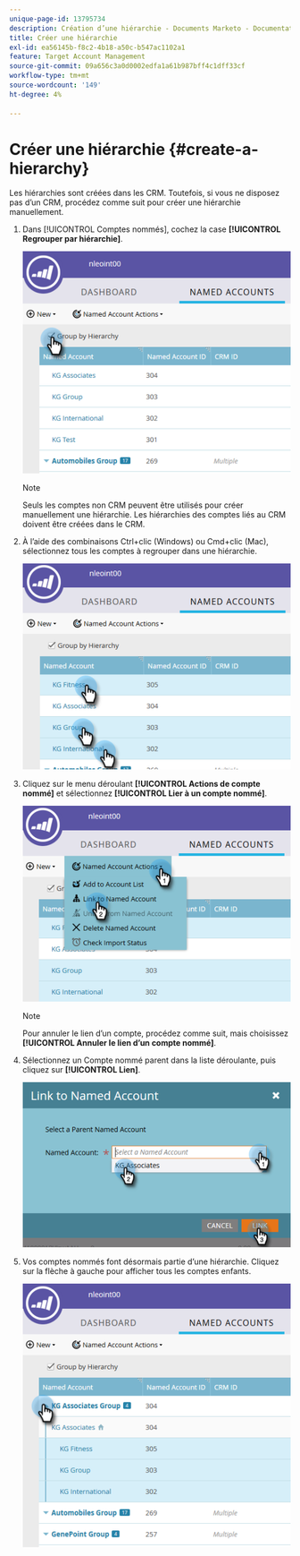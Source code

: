 ```yaml
---
unique-page-id: 13795734
description: Création d’une hiérarchie - Documents Marketo - Documentation du produit
title: Créer une hiérarchie
exl-id: ea56145b-f8c2-4b18-a50c-b547ac1102a1
feature: Target Account Management
source-git-commit: 09a656c3a0d0002edfa1a61b987bff4c1dff33cf
workflow-type: tm+mt
source-wordcount: '149'
ht-degree: 4%

---
```


# Créer une hiérarchie {#create-a-hierarchy}

Les hiérarchies sont créées dans les CRM. Toutefois, si vous ne disposez pas d’un CRM, procédez comme suit pour créer une hiérarchie manuellement.

1. Dans [!UICONTROL Comptes nommés], cochez la case **[!UICONTROL Regrouper par hiérarchie]**.

   ![](assets/create-a-hierarchy-1.png)

   >[!NOTE]
   >
   >Seuls les comptes non CRM peuvent être utilisés pour créer manuellement une hiérarchie. Les hiérarchies des comptes liés au CRM doivent être créées dans le CRM.

1. À l’aide des combinaisons Ctrl+clic (Windows) ou Cmd+clic (Mac), sélectionnez tous les comptes à regrouper dans une hiérarchie.

   ![](assets/create-a-hierarchy-2.png)

1. Cliquez sur le menu déroulant **[!UICONTROL Actions de compte nommé]** et sélectionnez **[!UICONTROL Lier à un compte nommé]**.

   ![](assets/create-a-hierarchy-3.png)

   >[!NOTE]
   >
   >Pour annuler le lien d’un compte, procédez comme suit, mais choisissez **[!UICONTROL Annuler le lien d’un compte nommé]**.

1. Sélectionnez un Compte nommé parent dans la liste déroulante, puis cliquez sur **[!UICONTROL Lien]**.

   ![](assets/create-a-hierarchy-4.png)

1. Vos comptes nommés font désormais partie d’une hiérarchie. Cliquez sur la flèche à gauche pour afficher tous les comptes enfants.

   ![](assets/create-a-hierarchy-5.png)
